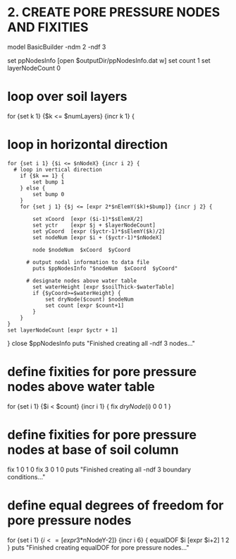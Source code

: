 # 2. CREATE PORE PRESSURE NODES AND FIXITIES

model BasicBuilder -ndm 2 -ndf 3

set ppNodesInfo [open $outputDir/ppNodesInfo.dat w]
set count 1
set layerNodeCount 0

# loop over soil layers
for {set k 1} {$k <= $numLayers} {incr k 1} {
  # loop in horizontal direction
    for {set i 1} {$i <= $nNodeX} {incr i 2} {
      # loop in vertical direction
        if {$k == 1} {
            set bump 1
        } else {
            set bump 0
        }
        for {set j 1} {$j <= [expr 2*$nElemY($k)+$bump]} {incr j 2} {

            set xCoord  [expr ($i-1)*$sElemX/2]
            set yctr    [expr $j + $layerNodeCount]
            set yCoord  [expr ($yctr-1)*$sElemY($k)/2]
            set nodeNum [expr $i + ($yctr-1)*$nNodeX]

            node $nodeNum  $xCoord  $yCoord

          # output nodal information to data file
            puts $ppNodesInfo "$nodeNum  $xCoord  $yCoord"

          # designate nodes above water table
            set waterHeight [expr $soilThick-$waterTable]
            if {$yCoord>=$waterHeight} {
                set dryNode($count) $nodeNum
                set count [expr $count+1]
            }
        }
    }
    set layerNodeCount [expr $yctr + 1]
}
close $ppNodesInfo
puts "Finished creating all -ndf 3 nodes..."

# define fixities for pore pressure nodes above water table
for {set i 1} {$i < $count} {incr i 1} {
    fix $dryNode($i)  0 0 1
}

# define fixities for pore pressure nodes at base of soil column
fix 1  0 1 0
fix 3  0 1 0
puts "Finished creating all -ndf 3 boundary conditions..."

# define equal degrees of freedom for pore pressure nodes
for {set i 1} {$i <= [expr 3*$nNodeY-2]} {incr i 6} {
    equalDOF $i [expr $i+2]  1 2
}
puts "Finished creating equalDOF for pore pressure nodes..."